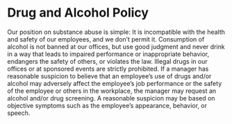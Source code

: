 # Drug and Alcohol Policy
Our position on substance abuse is simple: It is incompatible with the health and safety of our employees, and we don’t permit it. Consumption of alcohol is not banned at our offices, but use good judgment and never drink in a way that leads to impaired performance or inappropriate behavior, endangers the safety of others, or violates the law. Illegal drugs in our offices or at sponsored events are strictly prohibited. If a manager has reasonable suspicion to believe that an employee’s use of drugs and/or alcohol may adversely affect the employee’s job performance or the safety of the employee or others in the workplace, the manager may request an alcohol and/or drug screening. A reasonable suspicion may be based on objective symptoms such as the employee’s appearance, behavior, or speech.

